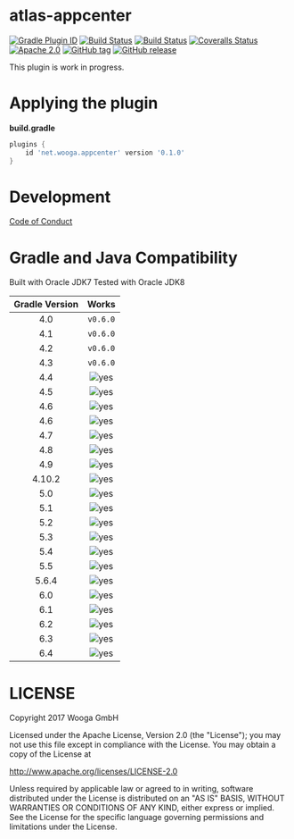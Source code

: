 atlas-appcenter
=================

[![Gradle Plugin ID](https://img.shields.io/badge/gradle-net.wooga.build--unity-brightgreen.svg?style=flat-square)](https://plugins.gradle.org/plugin/net.wooga.build-unity)
[![Build Status](https://wooga-shields.herokuapp.com/jenkins/s/https/atlas-jenkins.wooga.com/job/atlas-plugins/job/atlas-appcenter/job/master.svg?style=flat-square)]()
[![Build Status](https://img.shields.io/travis/wooga/atlas-appcenter/master.svg?style=flat-square)](https://travis-ci.org/wooga/atlas-appcenter)
[![Coveralls Status](https://img.shields.io/coveralls/wooga/atlas-appcenter/master.svg?style=flat-square)](https://coveralls.io/github/wooga/atlas-appcenter?branch=master)
[![Apache 2.0](https://img.shields.io/badge/license-Apache%202-blue.svg?style=flat-square)](https://raw.githubusercontent.com/wooga/atlas-appcenter/master/LICENSE)
[![GitHub tag](https://img.shields.io/github/tag/wooga/atlas-appcenter.svg?style=flat-square)]()
[![GitHub release](https://img.shields.io/github/release/wooga/atlas-appcenter.svg?style=flat-square)]()

This plugin is work in progress.

# Applying the plugin

**build.gradle**
```groovy
plugins {
    id 'net.wooga.appcenter' version '0.1.0'
}
```


Development
===========

[Code of Conduct](docs/Code-of-conduct.md)

Gradle and Java Compatibility
=============================

Built with Oracle JDK7
Tested with Oracle JDK8

| Gradle Version  | Works    |
| :-------------: | :------: |
| 4.0             | `v0.6.0` |
| 4.1             | `v0.6.0` |
| 4.2             | `v0.6.0` |
| 4.3             | `v0.6.0` |
| 4.4             | ![yes]   |
| 4.5             | ![yes]   |
| 4.6             | ![yes]   |
| 4.6             | ![yes]   |
| 4.7             | ![yes]   |
| 4.8             | ![yes]   |
| 4.9             | ![yes]   |
| 4.10.2          | ![yes]   |
| 5.0             | ![yes]   |
| 5.1             | ![yes]   |
| 5.2             | ![yes]   |
| 5.3             | ![yes]   |
| 5.4             | ![yes]   |
| 5.5             | ![yes]   |
| 5.6.4           | ![yes]   |
| 6.0             | ![yes]   |
| 6.1             | ![yes]   |
| 6.2             | ![yes]   |
| 6.3             | ![yes]   |
| 6.4             | ![yes]   |
 

LICENSE
=======

Copyright 2017 Wooga GmbH

Licensed under the Apache License, Version 2.0 (the "License");
you may not use this file except in compliance with the License.
You may obtain a copy of the License at

<http://www.apache.org/licenses/LICENSE-2.0>

Unless required by applicable law or agreed to in writing, software
distributed under the License is distributed on an "AS IS" BASIS,
WITHOUT WARRANTIES OR CONDITIONS OF ANY KIND, either express or implied.
See the License for the specific language governing permissions and
limitations under the License.

<!-- Links -->
[unity]:                https://unity3d.com/ "Unity 3D"
[unity_cmd]:            https://docs.unity3d.com/Manual/CommandLineArguments.html
[gradle]:               https://gradle.org/ "Gradle"
[gradle_finalizedBy]:   https://docs.gradle.org/3.5/dsl/org.gradle.api.Task.html#org.gradle.api.Task:finalizedBy
[gradle_dependsOn]:     https://docs.gradle.org/3.5/dsl/org.gradle.api.Task.html#org.gradle.api.Task:dependsOn

[yes]:                  https://atlas-resources.wooga.com/icons/icon_check.svg "yes"
[no]:                   https://atlas-resources.wooga.com/icons/icon_uncheck.svg "no"

